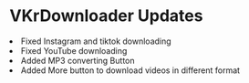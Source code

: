 # VKrDownloader Updates
<li> Fixed Instagram and tiktok downloading </li>
<li> Fixed YouTube downloading </li>
<li> Added MP3 converting Button</li>
<li> Added More button to download videos in different format</li>
